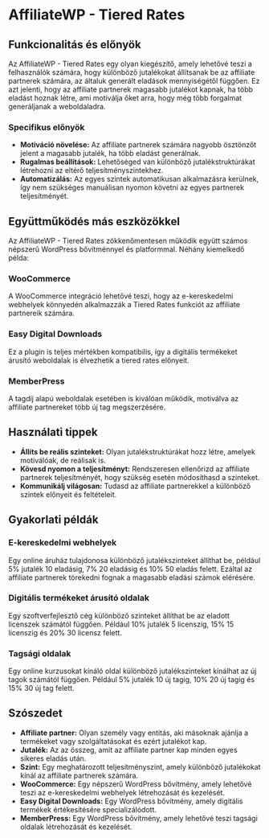 # AffiliateWP - Tiered Rates

## Funkcionalitás és előnyök

Az AffiliateWP - Tiered Rates egy olyan kiegészítő, amely lehetővé teszi a felhasználók számára, hogy különböző jutalékokat állítsanak be az affiliate partnerek számára, az általuk generált eladások mennyiségétől függően. Ez azt jelenti, hogy az affiliate partnerek magasabb jutalékot kapnak, ha több eladást hoznak létre, ami motiválja őket arra, hogy még több forgalmat generáljanak a weboldaladra.

### Specifikus előnyök

- **Motiváció növelése:** Az affiliate partnerek számára nagyobb ösztönzőt jelent a magasabb jutalék, ha több eladást generálnak.
- **Rugalmas beállítások:** Lehetőséged van különböző jutalékstruktúrákat létrehozni az eltérő teljesítményszintekhez.
- **Automatizálás:** Az egyes szintek automatikusan alkalmazásra kerülnek, így nem szükséges manuálisan nyomon követni az egyes partnerek teljesítményét.

## Együttműködés más eszközökkel

Az AffiliateWP - Tiered Rates zökkenőmentesen működik együtt számos népszerű WordPress bővítménnyel és platformmal. Néhány kiemelkedő példa:

### WooCommerce
A WooCommerce integráció lehetővé teszi, hogy az e-kereskedelmi webhelyek könnyedén alkalmazzák a Tiered Rates funkciót az affiliate partnereik számára.

### Easy Digital Downloads
Ez a plugin is teljes mértékben kompatibilis, így a digitális termékeket árusító weboldalak is élvezhetik a tiered rates előnyeit.

### MemberPress
A tagdíj alapú weboldalak esetében is kiválóan működik, motiválva az affiliate partnereket több új tag megszerzésére.

## Használati tippek

- **Állíts be reális szinteket:** Olyan jutalékstruktúrákat hozz létre, amelyek motiválóak, de reálisak is.
- **Kövesd nyomon a teljesítményt:** Rendszeresen ellenőrizd az affiliate partnerek teljesítményét, hogy szükség esetén módosíthasd a szinteket.
- **Kommunikálj világosan:** Tudasd az affiliate partnerekkel a különböző szintek előnyeit és feltételeit.

## Gyakorlati példák

### E-kereskedelmi webhelyek
Egy online áruház tulajdonosa különböző jutalékszinteket állíthat be, például 5% jutalék 10 eladásig, 7% 20 eladásig és 10% 50 eladás felett. Ezáltal az affiliate partnerek törekedni fognak a magasabb eladási számok elérésére.

### Digitális termékeket árusító oldalak
Egy szoftverfejlesztő cég különböző szinteket állíthat be az eladott licenszek számától függően. Például 10% jutalék 5 licenszig, 15% 15 licenszig és 20% 30 licensz felett.

### Tagsági oldalak
Egy online kurzusokat kínáló oldal különböző jutalékszinteket kínálhat az új tagok számától függően. Például 5% jutalék 10 új tagig, 10% 20 új tagig és 15% 30 új tag felett.

## Szószedet

- **Affiliate partner:** Olyan személy vagy entitás, aki másoknak ajánlja a termékeket vagy szolgáltatásokat és ezért jutalékot kap.
- **Jutalék:** Az az összeg, amit az affiliate partner kap minden egyes sikeres eladás után.
- **Szint:** Egy meghatározott teljesítményszint, amely különböző jutalékokat kínál az affiliate partnerek számára.
- **WooCommerce:** Egy népszerű WordPress bővítmény, amely lehetővé teszi az e-kereskedelmi webhelyek létrehozását és kezelését.
- **Easy Digital Downloads:** Egy WordPress bővítmény, amely digitális termékek értékesítésére specializálódott.
- **MemberPress:** Egy WordPress bővítmény, amely lehetővé teszi tagsági oldalak létrehozását és kezelését.